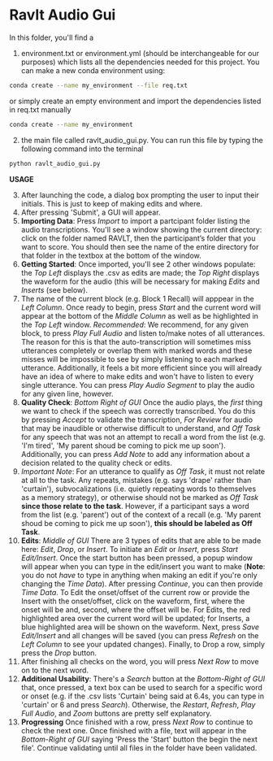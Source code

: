 # Ravlt Audio Gui

In this folder, you'll find a
1) environment.txt or environment.yml (should be interchangeable for our purposes) which lists all the dependencies needed for this project. You can make a new conda environment using:
```bash
conda create --name my_environment --file req.txt
```
or simply create an empty environment and import the dependencies listed in req.txt manually
```bash
conda create --name my_environment
```

2) the main file called ravlt_audio_gui.py. You can run this file by typing the following command into the terminal
```bash
python ravlt_audio_gui.py
```

**USAGE**

3) After launching the code, a dialog box prompting the user to input their initials. This is just to keep of making edits and where.
4) After pressing 'Submit', a GUI will appear.
5) **Importing Data**: Press *Import* to import a partcipant folder listing the audio transcriptions. You'll see a window showing the current directory: click on the folder named RAVLT, then the participant’s folder that you want to score. You should then see the name of the entire directory for that folder in the textbox at the bottom of the window.
6) **Getting Started**: Once imported, you'll see 2 other windows populate: the *Top Left* displays the .csv as edits are made; the *Top Right* displays the waveform for the audio (this will be necessary for making *Edits* and *Inserts* (see below).
7) The name of the current block (e.g. Block 1 Recall) will apppear in the *Left Column*. Once ready to begin, press *Start* and the current word will appear at the bottom of the *Middle Column* as well as be highlighted in the *Top Left* window. *Recommended*: We recommend, for any given block, to press *Play Full Audio* and listen to/make notes of all utterances. The reason for this is that the auto-transcription will sometimes miss utterances completely or overlap them with marked words and these misses will be impossible to see by simply listening to each marked utterance. Additionally, it feels a bit more efficient since you will already have an idea of where to make edits and won't have to listen to every single utterance. You can press *Play Audio Segment* to play the audio for any given line, however.
9)  **Quality Check**: *Bottom Right of GUI* Once the audio plays, the *first* thing we want to check if the speech was correctly transcribed. You do this by pressing *Accept* to validate the transcription, *For Review* for audio that may be inaudible or otherwise difficult to understand, and *Off Task* for any speech that was not an attempt to recall a word from the list (e.g. 'I'm tired', 'My parent shoud be coming to pick me up soon'). Additionally, you can press *Add Note* to add any information about a decision related to the quality check or edits.
10)  *Important Note*: For an utterance to qualify as *Off Task*, it must not relate at all to the task. Any repeats, mistakes (e.g. says 'drape' rather than 'curtain'), subvocalizations (i.e. quietly repeating words to themselves as a memory strategy), or otherwise should not be marked as *Off Task* **since those relate to the task**. However, if a participant says a word from the list (e.g. 'parent') out of the context of a recall (e.g. 'My parent shoud be coming to pick me up soon'), **this should be labeled as Off Task**.
11)  **Edits**: *Middle of GUI* There are 3 types of edits that are able to be made here: *Edit*, *Drop*, or *Insert*. To initiate an *Edit* or *Insert*, press *Start Edit/Insert*. Once the start button has been pressed, a popup window will appear when you can type in the edit/insert you want to make (**Note**: you do not *have* to type in anything when making an edit if you're only changing the *Time Data*). After pressing *Continue*, you can then provide *Time Data*. To Edit the onset/offset of the current row or provide the Insert with the onset/offset, click on the waveform, first, where the onset will be and, second, where the offset will be. For Edits, the red highlighted area over the current word will be updated; for Inserts, a blue highlighted area will be shown on the waveform. Next, press *Save Edit/Insert* and all changes will be saved (you can press *Refresh* on the *Left Column* to see your updated changes). Finally, to Drop a row, simply press the *Drop* button.
12)  After finishing all checks on the word, you will press *Next Row* to move on to the next word. 
13)  **Additional Usability**: There's a *Search* button at the *Bottom-Right of GUI* that, once pressed, a text box can be used to search for a specific word or onset (e.g. if the .csv lists 'Curtain' being said at 6.4s, you can type in 'curtain' or 6 and press *Search*). Otherwise, the *Restart*, *Refresh*, *Play Full Audio*, and *Zoom* buttons are pretty self explanatory.
14)  **Progressing** Once finished with a row, press *Next Row* to continue to check the next one. Once finished with a file, text will appear in the *Bottom-Right of GUI* saying 'Press the 'Start' button the begin the next file'. Continue validating until all files in the folder have been validated.
